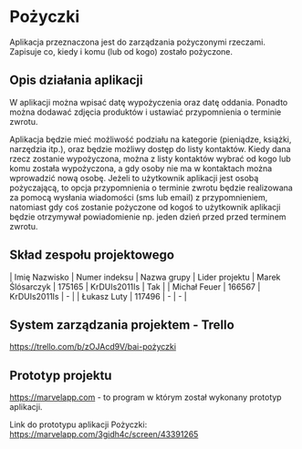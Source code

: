 # Pożyczki
Aplikacja przeznaczona jest do zarządzania pożyczonymi rzeczami. 
Zapisuje co, kiedy i komu (lub od kogo) zostało pożyczone. 

## Opis działania aplikacji
W aplikacji można wpisać datę wypożyczenia oraz datę oddania. Ponadto można dodawać zdjęcia produktów i ustawiać przypomnienia o terminie zwrotu.

Aplikacja będzie mieć możliwość podziału na kategorie (pieniądze, książki, narzędzia itp.), oraz będzie możliwy dostęp do listy kontaktów. Kiedy dana rzecz zostanie wypożyczona, można z listy kontaktów wybrać od kogo lub komu została wypożyczona, a gdy osoby nie ma w kontaktach można wprowadzić nową osobę. Jeżeli to użytkownik aplikacji jest osobą pożyczającą, to opcja  przypomnienia o terminie zwrotu będzie realizowana za pomocą wysłania wiadomości (sms lub email) z przypomnieniem, natomiast gdy coś zostanie pożyczone od kogoś to użytkownik aplikacji będzie otrzymywał powiadomienie np. jeden dzień przed przed terminem zwrotu.

## Skład zespołu projektowego
| Imię Nazwisko | Numer indeksu | Nazwa grupy | Lider projektu
| Marek Ślósarczyk | 175165 | KrDUIs2011Is | Tak |
| Michał Feuer | 166567 | KrDUIs2011Is | - |
| Łukasz Luty | 117496 | - | - |

## System zarządzania projektem - Trello
https://trello.com/b/zOJAcd9V/bai-pożyczki

## Prototyp projektu
https://marvelapp.com - to program w którym został wykonany prototyp aplikacji.

Link do prototypu aplikacji Pożyczki:
https://marvelapp.com/3gidh4c/screen/43391265